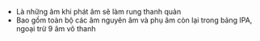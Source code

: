 - Là những âm khi phát âm sẽ làm rung thanh quản
- Bao gồm toàn bộ các âm nguyên âm và phụ âm còn lại trong bảng IPA, ngoại trừ 9 âm vô thanh